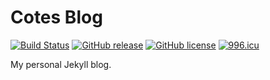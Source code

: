 # Cotes Blog

[![Build Status](https://travis-ci.org/cotes2020/cotes-blog.svg?branch=master)](https://travis-ci.org/cotes2020/cotes-blog)
[![GitHub release](https://img.shields.io/github/release/cotes2020/cotes-blog.svg)](https://github.com/cotes2020/cotes-blog/releases)
[![GitHub license](https://img.shields.io/github/license/cotes2020/cotes-blog.svg)](https://github.com/cotes2020/cotes-blog/blob/master/LICENSE)
[![996.icu](https://img.shields.io/badge/link-996.icu-red.svg)](https://996.icu)

My personal Jekyll blog.
